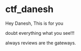 # ctf_danesh
Hey Danesh, This is for you

doubt everything what you see!!!



<!-- https://stylesuxx.github.io/steganography/ 
https://www.online-toolz.com/tools/text-encryption-decryption.php-->



always reviews are the gateways.
